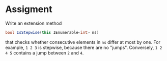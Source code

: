 # Assigment

Write an extension method

```csharp
bool IsStepwise(this IEnumerable<int> ns)
```

that checks whether consecutive elements in `ns`
differ at most by one. For example, `1 2 3` is
stepwise, because there are no "jumps".
Conversely, `1 2 4 5` contains a jump between `2` and `4`.
